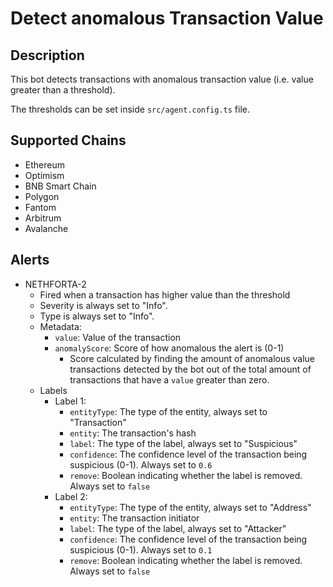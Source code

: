 # Detect anomalous Transaction Value

## Description

This bot detects transactions with anomalous transaction value (i.e. value greater than a threshold).

The thresholds can be set inside `src/agent.config.ts` file.

## Supported Chains

- Ethereum
- Optimism
- BNB Smart Chain
- Polygon
- Fantom
- Arbitrum
- Avalanche

## Alerts

- NETHFORTA-2
  - Fired when a transaction has higher value than the threshold
  - Severity is always set to "Info".
  - Type is always set to "Info".
  - Metadata:
    - `value`: Value of the transaction
    - `anomalyScore`: Score of how anomalous the alert is (0-1)
      - Score calculated by finding the amount of anomalous value transactions detected by the bot out of the total amount of transactions that have a `value` greater than zero.
  - Labels
    - Label 1:
      - `entityType`: The type of the entity, always set to "Transaction"
      - `entity`: The transaction's hash
      - `label`: The type of the label, always set to "Suspicious"
      - `confidence`: The confidence level of the transaction being suspicious (0-1). Always set to `0.6`
      - `remove`: Boolean indicating whether the label is removed. Always set to `false`
    - Label 2:
      - `entityType`: The type of the entity, always set to "Address"
      - `entity`: The transaction initiator
      - `label`: The type of the label, always set to "Attacker"
      - `confidence`: The confidence level of the transaction being suspicious (0-1). Always set to `0.1`
      - `remove`: Boolean indicating whether the label is removed. Always set to `false`
